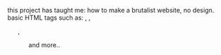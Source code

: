 this project has taught me: 
	how to make a brutalist website, no design.
	basic HTML tags such as: <a>, <img>, <ol>, <ul> and more..
